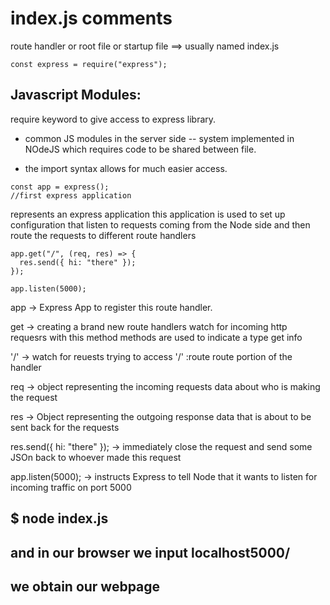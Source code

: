 # index.js comments

route handler or root file or startup file ==> usually named index.js


```
const express = require("express");
```

## Javascript Modules:
require keyword to give access to express library.

* common JS modules in the server side -- system implemented in NOdeJS which requires
code to be shared between file.

* the import syntax allows for much easier access.



```
const app = express(); 
//first express application
```

represents an express application
this application is used to set up configuration that
 listen to requests coming from the Node side and then route
 the requests to different route handlers

```
app.get("/", (req, res) => {
  res.send({ hi: "there" });
});

app.listen(5000);
```



app -> Express App to register this route handler.

get -> creating a brand new route handlers
      watch for incoming http requesrs with this method
      methods are used to indicate a type
      get info
      
'/' -> watch for reuests trying to access '/' :route
      route portion of the handler
      
req -> object representing the incoming requests
      data about who is making the request
      
res -> Object representing the outgoing response
      data that is about to be sent back for the requests
      
res.send({ hi: "there" }); -> immediately close the request
                            and send some JSOn back to whoever
                            made this request
                            
app.listen(5000); -> instructs Express to tell Node that it 
                    wants to listen for incoming traffic on port 5000
                    
## $ node index.js
## and in our browser we input localhost5000/ 
## we obtain our webpage
